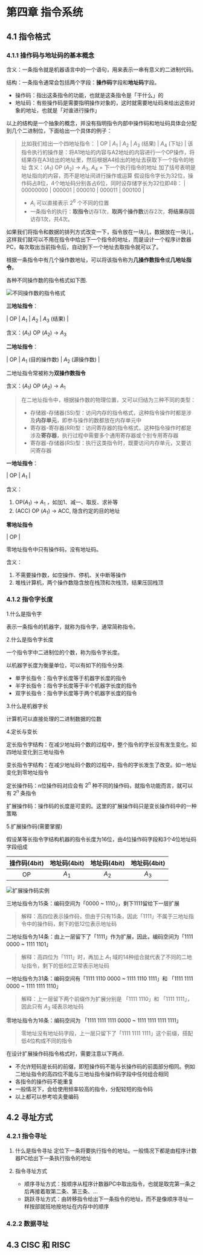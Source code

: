 # 第四章 指令系统

## 4.1 指令格式

### 4.1.1 操作码与地址码的基本概念

含义：一条指令就是机器语言中的一个语句，用来表示一串有意义的二进制代码。

结构：一条指令通常会包括两个字段：**操作码**字段和**地址码**字段。

* 操作码：指出这条指令的功能，也就是这条指令是「干什么」的
* 地址码：有些操作码是需要指明操作对象的，这时就需要地址码来给出这些对象的地址，也就是「对谁进行操作」

以上的结构是一个抽象的概念，并没有指明指令内部中操作码和地址码具体会分配到几个二进制位，下面给出一个具体的例子：
> 比如我们给出一个四地址指令：
> | OP | $A_1$ | $A_2$ | $A_3$ (结果) | $A_4$ (下址) |
> 该指令执行的操作是：将A1地址的内容与A2地址的内容进行一个OP操作，将结果存在A3给出的地址里，然后根据A4给出的地址去获取下一个指令的地址
> 含义：($A_1$) OP ($A_2$) $\rightarrow$ $A_3$, $A_4$ = 下一个执行指令的地址
> 加了括号表明是地址指向的内容，而不是地址间进行操作或运算
> 假设指令字长为32位，操作码占8位，4个地址码分别各占6位，同时设存储字长为32位即4B：
> | 00000000 | 000001 | 000010 | 000011 | 000100 |
> * $A_i$ 可以直接表示 $2^6$ 个不同的位置
> * 一条指令的执行：**取指令**访存1次，**取两个操作数**访存2次，**将结果存回**访存1次，共4次。

如果我们将指令和数据的排列方式改变一下，指令放在一块儿，数据放在一块儿，这样我们就可以不用在指令中给出下一个指令的地址，而是设计一个程序计数器PC，每次取出当前指令后，自动到下一个地址去取指令就可以了。

根据一条指令中有几个操作数地址，可以将该指令称为**几操作数指令**或**几地址指令**。

各种不同操作数的指令格式如下图.

![不同操作数的指令格式](images/2023-01-08-17-56-43.png)

**三地址指令**：

| OP | $A_1$ | $A_2$ | $A_3$ (结果) |

含义：($A_1$) OP ($A_2$) $\rightarrow$ $A_3$

**二地址指令**：

| OP | $A_1$ (目的操作数) | $A_2$ (源操作数) |

二地址指令常被称为**双操作数指令**

含义：($A_1$) OP ($A_2$) $\rightarrow$ $A_1$

> 在二地址指令中，根据操作数的物理位置，又可以归结为三种不同的类型：
> * 存储器-存储器(SS)型：访问内存的指令格式，这种指令操作时都是涉及**内存单元**，即参与操作的数都放在内存单元中
> * 寄存器-寄存器(RR)型：访问寄存器的指令格式，这种指令操作时都是涉及**寄存器**，执行过程中需要多个通用寄存器或个别专用寄存器
> * 寄存器-存储器(RS)型：执行这类指令时，既要访问内存单元，又要访问寄存器



**一地址指令**：

| OP | $A_1$ |

含义：

1. OP($A_1$) $\rightarrow$ $A_1$ ，如加1、减一、取反、求补等
2. (ACC) OP ($A_1$) $\rightarrow$ ACC, 隐含约定的目的地址

**零地址指令**

| OP |

零地址指令中只有操作码，没有地址码。

含义：

1. 不需要操作数，如空操作、停机、关中断等操作
2. 堆栈计算机，两个操作数隐含放在栈顶和次栈顶，结果压回栈顶

### 4.1.2 指令字长度

1.什么是指令字

表示一条指令的机器字，就称为指令字，通常简称指令。

2.什么是指令字长度

一个指令字中二进制位的个数，称为指令字长度。

以机器字长度为衡量单位，可以有如下的指令分类.

* 单字长指令：指令字长度等于机器字长度的指令
* 半字长指令：指令字长度等于半个机器字长度的指令
* 双字长指令：指令字长度等于两个机器字长度的指令

3.什么是机器字长

计算机可以直接处理的二进制数据的位数

4.定长与变长

定长指令字结构：在减少地址码个数的过程中，整个指令的字长没有发生变化。如四地址变化到三地址指令

变长指令字结构：在减少地址码个数的过程中，指令的字长发生了改变。如一地址变化到零地址指令

定长操作码：n位操作码对应会有 $2^n$ 种不同的操作码，就指令功能而言，就可以有 $2^n$ 条指令

扩展操作码：操作码的长度是可变的。这里的扩展操作码只是变长操作码中的一种策略

5.扩展操作码(需要掌握)

假设某等长指令字结构机器的指令长度为16位，由4位操作码字段和3个4位地址码字段组成

| 操作码(4bit) | 地址码(4bit) | 地址码(4bit) | 地址码(4bit) |
| :---: | :---: | :---: | :---: |
| OP | $A_1$ | $A_2$ | $A_3$ |

![扩展操作码实例](images/2023-01-08-18-35-16.png)

三地址指令为15条：编码空间为「0000 ~ 1110」，剩下1111留给下一层扩展

> 解释：高四位表示操作码，但由于只有15条，因此「1111」不属于三地址指令中的操作码，剩下的低12位表示地址码

二地址指令为14条：由上一层留下了「1111」作为扩展，因此，编码空间为「1111 0000 ~ 1111 1101」

> 解释：高四位为「1111」时，再加上 $A_1$ 域的14种组合就代表了不同的二地址指令，剩下的低8位正常表示地址码

一地址指令为31条：编码空间有「1111 1110 0000 ~ 1111 1110 1111」和 「1111 1111 0000 ~ 1111 1111 1110」

> 解释：上一层留下两个前缀作为扩展分别是 「1111 1110」和 「1111 1111」，因此只有 $A_3$ 域表示地址码

零地址指令为16条：编码空间为 「1111 1111 1111 0000 ~ 1111 1111 1111 1111」

> 零地址没有地址码字段，上一层只留下了「1111 1111 1111」这个前缀，搭配低4位构成不同的指令

在设计扩展操作码指令格式时，需要注意以下两点.
* 不允许短码是长码的前缀，即短操作码不能与长操作码的前面部分相同。例如二地址指令的高四位不能与三地址指令操作码字段中任何组合相同
* 各指令的操作码不能重复
* 一般情况下，会给使用频率较高的指令，分配较短的指令码
* 以上都可以参考哈夫曼编码

## 4.2 寻址方式

### 4.2.1 指令寻址

1. 什么是指令寻址
   定位下一条将要执行指令的地址。一般情况下都是由程序计数器PC给出下一条执行指令的地址

2. 指令寻址方式
   * 顺序寻址方式：按顺序从程序计数器PC中取出指令，也就是取完第一条之后再接着取第二条、第三条、...
   * 跳跃寻址方式：由转移指令给出下一条指令的地址，而不是像顺序寻址一样按部就班地按地址在内存中的顺序



### 4.2.2 数据寻址

## 4.3 CISC 和 RISC

